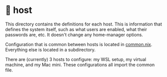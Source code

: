 # 📂 host

This directory contains the definitions for each host. This is information that defines the system itself, such as what users are enabled, what their passwords are, etc. It doesn't change any home-manager options.

Configuration that is common between hosts is located in [common.nix](./common.nix). Everything else is located in a subdirectory.

There are (currently) 3 hosts to configure: my WSL setup, my virtual machine, and my Mac mini. These configurations all import the common file.
